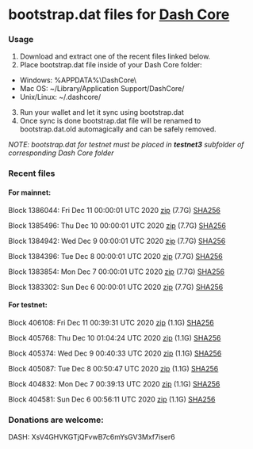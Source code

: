 # bootstrap.dat files for [Dash Core](https://github.com/dashpay/dash)

### Usage

1. Download and extract one of the recent files linked below.
2. Place bootstrap.dat file inside of your Dash Core folder:
 - Windows: %APPDATA%\DashCore\
 - Mac OS: ~/Library/Application Support/DashCore/
 - Unix/Linux: ~/.dashcore/
3. Run your wallet and let it sync using bootstrap.dat
4. Once sync is done bootstrap.dat file will be renamed to bootstrap.dat.old automagically and can be safely removed.

_NOTE: bootstrap.dat for testnet must be placed in **testnet3** subfolder of corresponding Dash Core folder_

### Recent files

#### For mainnet:

Block 1386044: Fri Dec 11 00:00:01 UTC 2020 [zip](https://dash-bootstrap.ams3.digitaloceanspaces.com/mainnet/2020-12-11/bootstrap.dat.zip) (7.7G) [SHA256](https://dash-bootstrap.ams3.digitaloceanspaces.com/mainnet/2020-12-11/sha256.txt)

Block 1385496: Thu Dec 10 00:00:01 UTC 2020 [zip](https://dash-bootstrap.ams3.digitaloceanspaces.com/mainnet/2020-12-10/bootstrap.dat.zip) (7.7G) [SHA256](https://dash-bootstrap.ams3.digitaloceanspaces.com/mainnet/2020-12-10/sha256.txt)

Block 1384942: Wed Dec  9 00:00:01 UTC 2020 [zip](https://dash-bootstrap.ams3.digitaloceanspaces.com/mainnet/2020-12-09/bootstrap.dat.zip) (7.7G) [SHA256](https://dash-bootstrap.ams3.digitaloceanspaces.com/mainnet/2020-12-09/sha256.txt)

Block 1384396: Tue Dec  8 00:00:01 UTC 2020 [zip](https://dash-bootstrap.ams3.digitaloceanspaces.com/mainnet/2020-12-08/bootstrap.dat.zip) (7.7G) [SHA256](https://dash-bootstrap.ams3.digitaloceanspaces.com/mainnet/2020-12-08/sha256.txt)

Block 1383854: Mon Dec  7 00:00:01 UTC 2020 [zip](https://dash-bootstrap.ams3.digitaloceanspaces.com/mainnet/2020-12-07/bootstrap.dat.zip) (7.7G) [SHA256](https://dash-bootstrap.ams3.digitaloceanspaces.com/mainnet/2020-12-07/sha256.txt)

Block 1383302: Sun Dec  6 00:00:01 UTC 2020 [zip](https://dash-bootstrap.ams3.digitaloceanspaces.com/mainnet/2020-12-06/bootstrap.dat.zip) (7.7G) [SHA256](https://dash-bootstrap.ams3.digitaloceanspaces.com/mainnet/2020-12-06/sha256.txt)


#### For testnet:

Block 406108: Fri Dec 11 00:39:31 UTC 2020 [zip](https://dash-bootstrap.ams3.digitaloceanspaces.com/testnet/2020-12-11/bootstrap.dat.zip) (1.1G) [SHA256](https://dash-bootstrap.ams3.digitaloceanspaces.com/testnet/2020-12-11/sha256.txt)

Block 405768: Thu Dec 10 01:04:24 UTC 2020 [zip](https://dash-bootstrap.ams3.digitaloceanspaces.com/testnet/2020-12-10/bootstrap.dat.zip) (1.1G) [SHA256](https://dash-bootstrap.ams3.digitaloceanspaces.com/testnet/2020-12-10/sha256.txt)

Block 405374: Wed Dec  9 00:40:33 UTC 2020 [zip](https://dash-bootstrap.ams3.digitaloceanspaces.com/testnet/2020-12-09/bootstrap.dat.zip) (1.1G) [SHA256](https://dash-bootstrap.ams3.digitaloceanspaces.com/testnet/2020-12-09/sha256.txt)

Block 405087: Tue Dec  8 00:50:47 UTC 2020 [zip](https://dash-bootstrap.ams3.digitaloceanspaces.com/testnet/2020-12-08/bootstrap.dat.zip) (1.1G) [SHA256](https://dash-bootstrap.ams3.digitaloceanspaces.com/testnet/2020-12-08/sha256.txt)

Block 404832: Mon Dec  7 00:39:13 UTC 2020 [zip](https://dash-bootstrap.ams3.digitaloceanspaces.com/testnet/2020-12-07/bootstrap.dat.zip) (1.1G) [SHA256](https://dash-bootstrap.ams3.digitaloceanspaces.com/testnet/2020-12-07/sha256.txt)

Block 404581: Sun Dec  6 00:56:11 UTC 2020 [zip](https://dash-bootstrap.ams3.digitaloceanspaces.com/testnet/2020-12-06/bootstrap.dat.zip) (1.1G) [SHA256](https://dash-bootstrap.ams3.digitaloceanspaces.com/testnet/2020-12-06/sha256.txt)


### Donations are welcome:

DASH: XsV4GHVKGTjQFvwB7c6mYsGV3Mxf7iser6
